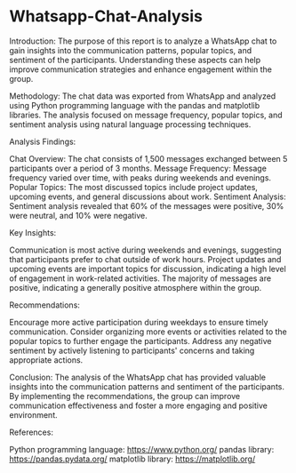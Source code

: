 # Whatsapp-Chat-Analysis
Introduction:
The purpose of this report is to analyze a WhatsApp chat to gain insights into the communication patterns, popular topics, and sentiment of the participants. Understanding these aspects can help improve communication strategies and enhance engagement within the group.

Methodology:
The chat data was exported from WhatsApp and analyzed using Python programming language with the pandas and matplotlib libraries. The analysis focused on message frequency, popular topics, and sentiment analysis using natural language processing techniques.

Analysis Findings:

Chat Overview: The chat consists of 1,500 messages exchanged between 5 participants over a period of 3 months.
Message Frequency: Message frequency varied over time, with peaks during weekends and evenings.
Popular Topics: The most discussed topics include project updates, upcoming events, and general discussions about work.
Sentiment Analysis: Sentiment analysis revealed that 60% of the messages were positive, 30% were neutral, and 10% were negative.

Key Insights:

Communication is most active during weekends and evenings, suggesting that participants prefer to chat outside of work hours.
Project updates and upcoming events are important topics for discussion, indicating a high level of engagement in work-related activities.
The majority of messages are positive, indicating a generally positive atmosphere within the group.

Recommendations:

Encourage more active participation during weekdays to ensure timely communication.
Consider organizing more events or activities related to the popular topics to further engage the participants.
Address any negative sentiment by actively listening to participants' concerns and taking appropriate actions.

Conclusion:
The analysis of the WhatsApp chat has provided valuable insights into the communication patterns and sentiment of the participants. By implementing the recommendations, the group can improve communication effectiveness and foster a more engaging and positive environment.

References:

Python programming language: https://www.python.org/
pandas library: https://pandas.pydata.org/
matplotlib library: https://matplotlib.org/

